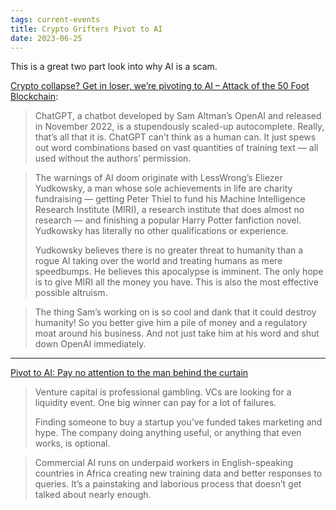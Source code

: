 ```yaml
---
tags: current-events
title: Crypto Grifters Pivot to AI
date: 2023-06-25
---
```


This is a great two part look into why AI is a scam.

[Crypto collapse? Get in loser, we’re pivoting to AI – Attack of the 50 Foot Blockchain](https://davidgerard.co.uk/blockchain/2023/06/03/crypto-collapse-get-in-loser-were-pivoting-to-ai/):

> ChatGPT, a chatbot developed by Sam Altman’s OpenAI and released in November 2022, is a stupendously scaled-up autocomplete. Really, that’s all that it is. ChatGPT can’t think as a human can. It just spews out word combinations based on vast quantities of training text — all used without the authors’ permission.

> The warnings of AI doom originate with LessWrong’s Eliezer Yudkowsky, a man whose sole achievements in life are charity fundraising — getting Peter Thiel to fund his Machine Intelligence Research Institute (MIRI), a research institute that does almost no research — and finishing a popular Harry Potter fanfiction novel. Yudkowsky has literally no other qualifications or experience.
>
> Yudkowsky believes there is no greater threat to humanity than a rogue AI taking over the world and treating humans as mere speedbumps. He believes this apocalypse is imminent. The only hope is to give MIRI all the money you have. This is also the most effective possible altruism.

> The thing Sam’s working on is so cool and dank that it could destroy humanity! So you better give him a pile of money and a regulatory moat around his business. And not just take him at his word and shut down OpenAI immediately.

---

[Pivot to AI: Pay no attention to the man behind the curtain](https://amycastor.com/2023/09/12/pivot-to-ai-pay-no-attention-to-the-man-behind-the-curtain/)

> Venture capital is professional gambling. VCs are looking for a liquidity event. One big winner can pay for a lot of failures.
>
> Finding someone to buy a startup you’ve funded takes marketing and hype. The company doing anything useful, or anything that even works, is optional.

> Commercial AI runs on underpaid workers in English-speaking countries in Africa creating new training data and better responses to queries. It’s a painstaking and laborious process that doesn’t get talked about nearly enough.
